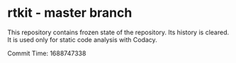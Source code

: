 # rtkit - master branch

This repository contains frozen state of the repository.
Its history is cleared. It is used only for static code
analysis with Codacy.

Commit Time: 1688747338